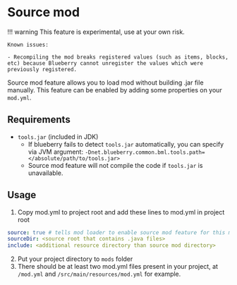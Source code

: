 # Source mod

!!! warning
    This feature is experimental, use at your own risk.

    Known issues:

    - Recompiling the mod breaks registered values (such as items, blocks, etc) because Blueberry cannot unregister the values which were previously registered.

Source mod feature allows you to load mod without building .jar file manually.
This feature can be enabled by adding some properties on your `mod.yml`.

## Requirements
- `tools.jar` (included in JDK)
    - If blueberry fails to detect `tools.jar` automatically, you can specify via JVM argument:
      `-Dnet.blueberry.common.bml.tools.path=</absolute/path/to/tools.jar>`
    - Source mod feature will not compile the code if `tools.jar` is unavailable.

## Usage
1. Copy mod.yml to project root and add these lines to mod.yml in project root
  ```yaml title="mod.yml"
  source: true # tells mod loader to enable source mod feature for this mod
  sourceDir: <source root that contains .java files>
  include: <additional resource directory than source mod directory>
  ```
2. Put your project directory to `mods` folder
3. There should be at least two mod.yml files present in your project, at `/mod.yml` and `/src/main/resources/mod.yml` for example.

